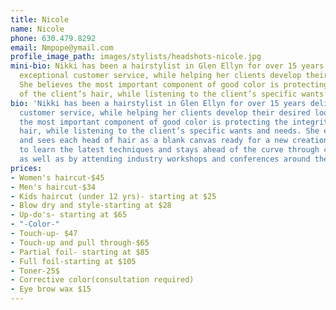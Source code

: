 ```yaml
---
title: Nicole
name: Nicole
phone: 630.479.8292
email: Nmpope@ymail.com
profile_image_path: images/stylists/headshots-nicole.jpg
mini-bio: Nikki has been a hairstylist in Glen Ellyn for over 15 years delivering
  exceptional customer service, while helping her clients develop their desired look.
  She believes the most important component of good color is protecting the integrity
  of the client’s hair, while listening to the client’s specific wants and needs.
bio: 'Nikki has been a hairstylist in Glen Ellyn for over 15 years delivering exceptional
  customer service, while helping her clients develop their desired look. She believes
  the most important component of good color is protecting the integrity of the client’s
  hair, while listening to the client’s specific wants and needs. She enjoys reinventing
  and sees each head of hair as a blank canvas ready for a new creation. Nikki continues
  to learn the latest techniques and stays ahead of the curve through classroom training,
  as well as by attending industry workshops and conferences around the country. '
prices:
- Women's haircut-$45
- Men's haircut-$34
- Kids haircut (under 12 yrs)- starting at $25
- Blow dry and style-starting at $28
- Up-do's- starting at $65
- "-Color-"
- Touch-up- $47
- Touch-up and pull through-$65
- Partial foil- starting at $85
- Full foil-starting at $105
- Toner-25$
- Corrective color(consultation required)
- Eye brow wax $15
---
```


